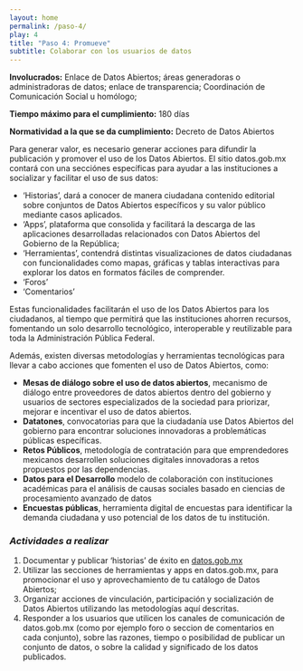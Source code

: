 ```yaml
---
layout: home
permalink: /paso-4/
play: 4
title: "Paso 4: Promueve"
subtitle: Colaborar con los usuarios de datos
---
```


**Involucrados:** Enlace de Datos Abiertos; áreas generadoras o administradoras de datos; enlace de transparencia; Coordinación de Comunicación Social u homólogo; 

**Tiempo máximo para el cumplimiento:** 180 días

**Normatividad a la que  se da cumplimiento:** Decreto de Datos Abiertos

Para generar valor, es necesario generar acciones para difundir la publicación y promover el uso de los Datos Abiertos. El sitio datos.gob.mx contará con una secciónes específicas para ayudar a las instituciones a socializar y facilitar el uso de sus datos: 

* ‘Historias’, dará a conocer de manera ciudadana contenido editorial sobre conjuntos de Datos Abiertos específicos y su valor público mediante casos aplicados.
* ‘Apps’, plataforma que consolida y facilitará la descarga de las aplicaciones desarrolladas relacionados con Datos Abiertos del Gobierno de la República;
* ‘Herramientas’, contendrá distintas visualizaciones de datos ciudadanas con funcionalidades como mapas, gráficas y tablas interactivas para explorar los datos en formatos fáciles de comprender.
* ‘Foros’
* ‘Comentarios’

Estas funcionalidades facilitarán el uso de los Datos Abiertos para los ciudadanos, al tiempo que permitirá que las instituciones ahorren recursos, fomentando un solo desarrollo tecnológico, interoperable y reutilizable para toda la Administración Pública Federal.

Además, existen diversas metodologías y herramientas tecnológicas para llevar a cabo acciones que fomenten el uso de Datos Abiertos, como:

* **Mesas de diálogo sobre el uso de datos abiertos**, mecanismo de diálogo entre proveedores de datos abiertos dentro del gobierno y usuarios de sectores especializados de la sociedad para priorizar, mejorar e incentivar el uso de datos abiertos. 
* **Datatones**, convocatorias para que la ciudadanía use Datos Abiertos del gobierno para encontrar soluciones innovadoras a problemáticas públicas específicas.
* **Retos Públicos**, metodología de contratación para que emprendedores mexicanos desarrollen soluciones digitales innovadoras a retos propuestos por las dependencias.
* **Datos para el Desarrollo** modelo de colaboración con instituciones académicas para el análisis de causas sociales basado en ciencias de procesamiento avanzado de datos 
* **Encuestas públicas**, herramienta digital de encuestas para identificar la demanda ciudadana y uso potencial de los datos de tu institución.

### _Actividades a realizar_

1. Documentar y publicar ‘historias’ de éxito en [datos.gob.mx](http://datos.gob.mx/)
2. Utilizar las secciones de herramientas y apps en datos.gob.mx, para promocionar el uso y aprovechamiento de tu catálogo de Datos Abiertos; 
3. Organizar acciones de vinculación, participación y socialización de Datos Abiertos utilizando las metodologías aquí descritas.
4. Responder a los usuarios que utilicen los canales de comunicación de datos.gob.mx (como por ejemplo foro o seccion de comentarios en cada conjunto), sobre las razones, tiempo o posibilidad de publicar un conjunto de datos, o sobre la calidad y significado de los datos publicados.

